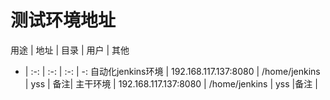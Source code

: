 # 测试环境地址
用途 | 地址 | 目录 | 用户 | 其他
- | :-: | :-: | :-: | -:
自动化jenkins环境 | 192.168.117.137:8080 | /home/jenkins | yss | 备注| 
主干环境 | 192.168.117.137:8080 | /home/jenkins | yss |备注 | 